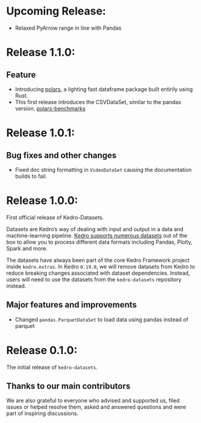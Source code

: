 
# Upcoming Release:

* Relaxed PyArrow range in line with Pandas


# Release 1.1.0:

## Feature
* Introducing [polars](https://www.pola.rs/), a lighting fast dataframe package built entirily using Rust.
* This first release introduces the CSVDataSet, similar to the pandas version. [polars-benchmarks](https://www.pola.rs/benchmarks.html)

# Release 1.0.1:

## Bug fixes and other changes
* Fixed doc string formatting in `VideoDataSet` causing the documentation builds to fail.



# Release 1.0.0:

First official release of Kedro-Datasets.

Datasets are Kedro’s way of dealing with input and output in a data and machine-learning pipeline. [Kedro supports numerous datasets](https://kedro.readthedocs.io/en/stable/kedro.extras.datasets.html) out of the box to allow you to process different data formats including Pandas, Plotly, Spark and more.

The datasets have always been part of the core Kedro Framework project inside `kedro.extras`. In Kedro `0.19.0`, we will remove datasets from Kedro to reduce breaking changes associated with dataset dependencies. Instead, users will need to use the datasets from the `kedro-datasets` repository instead.

## Major features and improvements
* Changed `pandas.ParquetDataSet` to load data using pandas instead of parquet

# Release 0.1.0:

The initial release of `kedro-datasets`.

## Thanks to our main contributors


We are also grateful to everyone who advised and supported us, filed issues or helped resolve them, asked and answered questions and were part of inspiring discussions.
